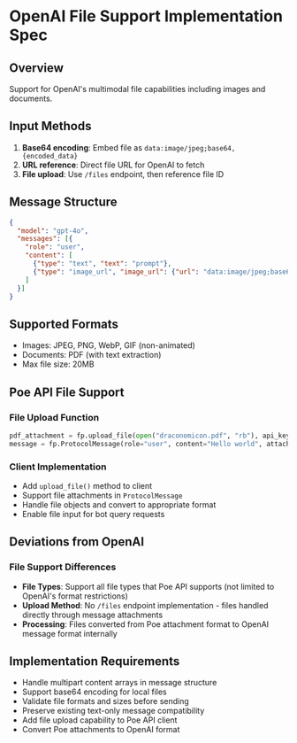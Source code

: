 # OpenAI File Support Implementation Spec

## Overview
Support for OpenAI's multimodal file capabilities including images and documents.

## Input Methods
1. **Base64 encoding**: Embed file as `data:image/jpeg;base64,{encoded_data}`
2. **URL reference**: Direct file URL for OpenAI to fetch
3. **File upload**: Use `/files` endpoint, then reference file ID

## Message Structure
```json
{
  "model": "gpt-4o",
  "messages": [{
    "role": "user",
    "content": [
      {"type": "text", "text": "prompt"},
      {"type": "image_url", "image_url": {"url": "data:image/jpeg;base64,..."}}
    ]
  }]
}
```

## Supported Formats
- Images: JPEG, PNG, WebP, GIF (non-animated)
- Documents: PDF (with text extraction)
- Max file size: 20MB

## Poe API File Support

### File Upload Function
```python
pdf_attachment = fp.upload_file(open("draconomicon.pdf", "rb"), api_key=api_key)
message = fp.ProtocolMessage(role="user", content="Hello world", attachments=[pdf_attachment])
```

### Client Implementation
- Add `upload_file()` method to client
- Support file attachments in `ProtocolMessage`
- Handle file objects and convert to appropriate format
- Enable file input for bot query requests

## Deviations from OpenAI

### File Support Differences
- **File Types**: Support all file types that Poe API supports (not limited to OpenAI's format restrictions)
- **Upload Method**: No `/files` endpoint implementation - files handled directly through message attachments
- **Processing**: Files converted from Poe attachment format to OpenAI message format internally

## Implementation Requirements
- Handle multipart content arrays in message structure
- Support base64 encoding for local files
- Validate file formats and sizes before sending
- Preserve existing text-only message compatibility
- Add file upload capability to Poe API client
- Convert Poe attachments to OpenAI format